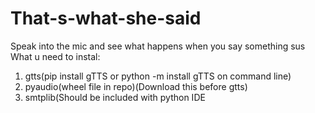 # That-s-what-she-said
Speak into the mic and see what happens when you say something sus
What u need to instal:
1. gtts(pip install gTTS or python -m install gTTS on command line)
2. pyaudio(wheel file in repo)(Download this before gtts)
3. smtplib(Should be included with python IDE
